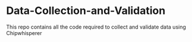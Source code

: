 # Data-Collection-and-Validation
This repo contains all the code required to collect and validate data using Chipwhisperer
